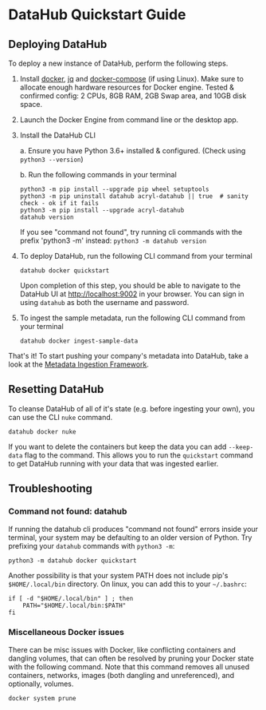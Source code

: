 # DataHub Quickstart Guide

## Deploying DataHub

To deploy a new instance of DataHub, perform the following steps.

1. Install [docker](https://docs.docker.com/install/), [jq](https://stedolan.github.io/jq/download/) and [docker-compose](https://docs.docker.com/compose/install/) (if
   using Linux). Make sure to allocate enough hardware resources for Docker engine. Tested & confirmed config: 2 CPUs,
   8GB RAM, 2GB Swap area, and 10GB disk space.

2. Launch the Docker Engine from command line or the desktop app.

3. Install the DataHub CLI

   a. Ensure you have Python 3.6+ installed & configured. (Check using `python3 --version`)

   b. Run the following commands in your terminal

   ```
   python3 -m pip install --upgrade pip wheel setuptools
   python3 -m pip uninstall datahub acryl-datahub || true  # sanity check - ok if it fails
   python3 -m pip install --upgrade acryl-datahub
   datahub version
   ```

   If you see "command not found", try running cli commands with the prefix 'python3 -m'
   instead: `python3 -m datahub version`

4. To deploy DataHub, run the following CLI command from your terminal

   ```
   datahub docker quickstart
   ```

   Upon completion of this step, you should be able to navigate to the DataHub UI
   at [http://localhost:9002](http://localhost:9002) in your browser. You can sign in using `datahub` as both the
   username and password.

5. To ingest the sample metadata, run the following CLI command from your terminal
   ```
   datahub docker ingest-sample-data
   ```

That's it! To start pushing your company's metadata into DataHub, take a look at
the [Metadata Ingestion Framework](../metadata-ingestion/README.md).

## Resetting DataHub

To cleanse DataHub of all of it's state (e.g. before ingesting your own), you can use the CLI `nuke` command.

```
datahub docker nuke
```

If you want to delete the containers but keep the data you can add `--keep-data` flag to the command. This allows you to run the `quickstart` command to get DataHub running with your data that was ingested earlier.

## Troubleshooting

### Command not found: datahub

If running the datahub cli produces "command not found" errors inside your terminal, your system may be defaulting to an
older version of Python. Try prefixing your `datahub` commands with `python3 -m`:

```
python3 -m datahub docker quickstart
```

Another possibility is that your system PATH does not include pip's `$HOME/.local/bin` directory.  On linux, you can add this to your `~/.bashrc`:

```
if [ -d "$HOME/.local/bin" ] ; then
    PATH="$HOME/.local/bin:$PATH"
fi
```

### Miscellaneous Docker issues

There can be misc issues with Docker, like conflicting containers and dangling volumes, that can often be resolved by
pruning your Docker state with the following command. Note that this command removes all unused containers, networks,
images (both dangling and unreferenced), and optionally, volumes.

```
docker system prune
```
